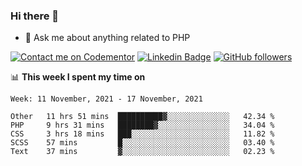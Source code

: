 ### Hi there 👋

<!--
**mustafaculban/mustafaculban** is a ✨ _special_ ✨ repository because its `README.md` (this file) appears on your GitHub profile.

Here are some ideas to get you started:

- 🌱 I’m currently learning ...
- 👯 I’m looking to collaborate on ...
- 🤔 I’m looking for help with ...
- 📫 How to reach me: ...
- 😄 Pronouns: ...
- ⚡ Fun fact: ...

-->
- 💬 Ask me about anything related to PHP

[![Contact me on Codementor](https://www.codementor.io/m-badges/karamusluk/book-session.svg)](https://www.codementor.io/@karamusluk?refer=badge)
[![Linkedin Badge](https://img.shields.io/badge/-Mustafa%20Culban-blue?style=social&logo=Linkedin&logoColor=blue&link=https://www.linkedin.com/in/mustafaculban/)](https://www.linkedin.com/in/mustafaculban/) 
[![GitHub followers](https://img.shields.io/github/followers/karamusluk?label=Follow&style=social)](https://github.com/karamusluk/?tab=follow)


📊 **This week I spent my time on**
<!--START_SECTION:waka-->
```text
Week: 11 November, 2021 - 17 November, 2021

Other   11 hrs 51 mins  ██████████▓░░░░░░░░░░░░░░   42.34 % 
PHP     9 hrs 31 mins   ████████▓░░░░░░░░░░░░░░░░   34.04 % 
CSS     3 hrs 18 mins   ███░░░░░░░░░░░░░░░░░░░░░░   11.82 % 
SCSS    57 mins         █░░░░░░░░░░░░░░░░░░░░░░░░   03.40 % 
Text    37 mins         ▓░░░░░░░░░░░░░░░░░░░░░░░░   02.23 % 
```
<!--END_SECTION:waka-->


